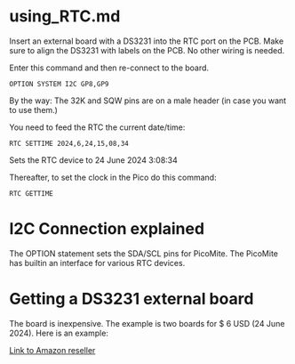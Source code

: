 # using_RTC.md

Insert an external board with a DS3231 into the RTC port on the PCB.
Make sure to align the DS3231 with labels on the PCB.  No other wiring is needed.

Enter this command and then re-connect to the board.

```
OPTION SYSTEM I2C GP8,GP9
```

By the way:
The 32K and SQW pins are on a male header (in case you want to use them.)

You need to feed the RTC the current date/time:
```
RTC SETTIME 2024,6,24,15,08,34
```
Sets the RTC device to 24 June 2024 3:08:34

Thereafter, to set the clock in the Pico do this command:
```
RTC GETTIME
```

# I2C Connection explained

The OPTION statement sets the SDA/SCL pins for PicoMite.
The PicoMite has builtin an interface for various RTC devices.


# Getting a DS3231 external board


The board is inexpensive.  The example is two boards for $ 6 USD (24 June 2024).
Here is an example:

[Link to Amazon reseller](https://www.amazon.com/AT24C32-Replace-Arduino-Batteries-Included/dp/B07Q7NZTQS/ref=sr_1_3?crid=352NM68Y0F98C&dib=eyJ2IjoiMSJ9.Av0ZT44mgzkEZLgrGYpmsc1bvAskDxukuEiBsIwEXkbB7-zYm1yD3zXzsvQXjllb3Apxvfp1TCX6AwcA0wI3Y4wZtS34nBAqjnrT7VU5UvEfxpIw3OIQW18uLq0im_U5yxJ8Xk0C8MWByPLfO6GfQB7oVKYhrEsKwda6qcIWorG7Ipbgh2lcPhUxt8heLIHz-LtOZy4iwFEnVqmlKjJLoifrmVqpnKGpBPtLXY278Sg.ogIDrRRaQ6WGo77X34O05eURUW8gaICt-S_nZEiHdJc&dib_tag=se&keywords=ds3231&qid=1719256331&sprefix=ds3231%2Caps%2C224&sr=8-3&th=1)

